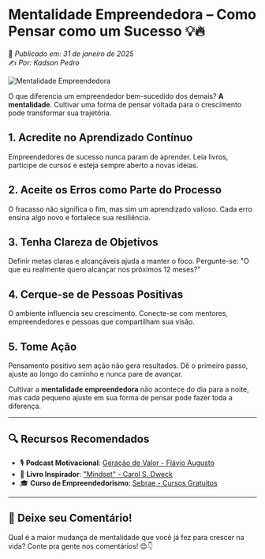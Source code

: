 # Mentalidade Empreendedora – Como Pensar como um Sucesso 💡🔥  
📅 *Publicado em: 31 de janeiro de 2025*  
✍️ *Por: Kadson Pedro*  

![Mentalidade Empreendedora](https://i.postimg.cc/xdshKNZK/mediensturmer-a-Wf7mjww-JJo-unsplash.jpg)

O que diferencia um empreendedor bem-sucedido dos demais? **A mentalidade**. Cultivar uma forma de pensar voltada para o crescimento pode transformar sua trajetória.

## 1. Acredite no Aprendizado Contínuo  
Empreendedores de sucesso nunca param de aprender. Leia livros, participe de cursos e esteja sempre aberto a novas ideias.

## 2. Aceite os Erros como Parte do Processo  
O fracasso não significa o fim, mas sim um aprendizado valioso. Cada erro ensina algo novo e fortalece sua resiliência.

## 3. Tenha Clareza de Objetivos  
Definir metas claras e alcançáveis ajuda a manter o foco. Pergunte-se: "O que eu realmente quero alcançar nos próximos 12 meses?"

## 4. Cerque-se de Pessoas Positivas  
O ambiente influencia seu crescimento. Conecte-se com mentores, empreendedores e pessoas que compartilham sua visão.

## 5. Tome Ação  
Pensamento positivo sem ação não gera resultados. Dê o primeiro passo, ajuste ao longo do caminho e nunca pare de avançar.

Cultivar a **mentalidade empreendedora** não acontece do dia para a noite, mas cada pequeno ajuste em sua forma de pensar pode fazer toda a diferença.

---

## 🔍 **Recursos Recomendados**
- 🎙 **Podcast Motivacional**: [Geração de Valor - Flávio Augusto](https://open.spotify.com/show/geracao-de-valor)
- 📖 **Livro Inspirador**: ["Mindset" - Carol S. Dweck](https://amzn.to/3yL3OVY)
- 🎓 **Curso de Empreendedorismo**: [Sebrae - Cursos Gratuitos](https://www.sebrae.com.br/sites/PortalSebrae/cursosonline)

---

## 💬 **Deixe seu Comentário!**  
Qual é a maior mudança de mentalidade que você já fez para crescer na vida? Conte pra gente nos comentários! 😊👇  

